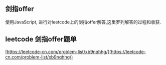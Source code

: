 ## 剑指offer
使用JavaScript, 进行对leetcode上的剑指offer解答,这里罗列解答的过程和收获.

## leetcode 剑指offer题单
[https://leetcode-cn.com/problem-list/xb9nqhhg/](https://leetcode-cn.com/problem-list/xb9nqhhg/)